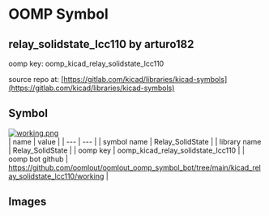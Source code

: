 # OOMP Symbol  
## relay_solidstate_lcc110  by arturo182  
  
oomp key: oomp_kicad_relay_solidstate_lcc110  
  
source repo at: [https://gitlab.com/kicad/libraries/kicad-symbols](https://gitlab.com/kicad/libraries/kicad-symbols)  
## Symbol  
  
[![working.png](working_600.png)](working.png)  
| name | value | 
| --- | --- | 
| symbol name | Relay_SolidState | 
| library name | Relay_SolidState | 
| oomp key | oomp_kicad_relay_solidstate_lcc110 | 
| oomp bot github | https://github.com/oomlout/oomlout_oomp_symbol_bot/tree/main/kicad_relay_solidstate_lcc110/working | 
## Images  
